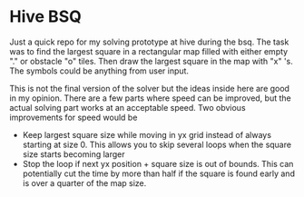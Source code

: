 # Hive BSQ

Just a quick repo for my solving prototype at hive during the bsq.
The task was to find the largest square in a rectangular map filled with either empty "." or obstacle "o" tiles.
Then draw the largest square in the map with "x" 's. The symbols could be anything from user input.


This is not the final version of the solver but the ideas inside here are good in my opinion.
There are a few parts where speed can be improved, but the actual solving part works at an acceptable speed.
Two obvious improvements for speed would be
 - Keep largest square size while moving in yx grid instead of always starting at size 0.
    This allows you to skip several loops when the square size starts becoming larger
 - Stop the loop if next yx position + square size is out of bounds.
    This can potentially cut the time by more than half if the square is found early and is over a quarter of the map size.
